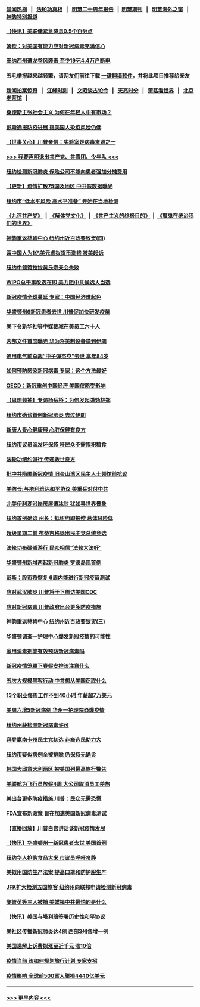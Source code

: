 #### [禁闻热榜](热点新闻.md?=0)  &nbsp;&nbsp;|&nbsp;&nbsp; [法轮功真相](https://github.com/gfw-breaker/truth/blob/master/README.md?=0) &nbsp;&nbsp;|&nbsp;&nbsp; [明慧二十周年报告](https://github.com/gfw-breaker/mh-reports/blob/master/README.md?=0) &nbsp;&nbsp;|&nbsp;&nbsp;[明慧期刊](https://github.com/gfw-breaker/mh-qikan) &nbsp;&nbsp;|&nbsp;&nbsp; [明慧海外之窗](https://github.com/gfw-breaker/mh-news/blob/master/README.md?=0) &nbsp;&nbsp;|&nbsp;&nbsp; [神韵特别报道](https://github.com/gfw-breaker/mh-news/blob/master/shenyun.md?=0)
#### [【快讯】美联储紧急降息0.5个百分点](../pages/nsc412/n11912406.md?t=03040131) 
#### [姆钦：对美国有能力应对新冠病毒充满信心](../pages/nsc412/n11912446.md?t=03040131) 
#### [田纳西州遭龙卷风袭击 至少19死4.4万户断电](../pages/nsc412/n11912066.md?t=03040131) 
#### 五毛举报越来越频繁，请网友们前往下载 [一键翻墙软件](https://github.com/gfw-breaker/ssr-accounts)，并将此项目推荐给亲友
#### [新闻拍案惊奇](https://github.com/gfw-breaker/banned-news/blob/master/pages/link4.md) &nbsp;&nbsp;|&nbsp;&nbsp; [江峰时刻](https://github.com/gfw-breaker/banned-news/blob/master/pages/link4.md) &nbsp;&nbsp;|&nbsp;&nbsp; [文昭谈古论今](https://github.com/gfw-breaker/banned-news/blob/master/pages/link4.md) &nbsp;&nbsp;|&nbsp;&nbsp; [天亮时分](https://github.com/gfw-breaker/banned-news/blob/master/pages/link4.md) &nbsp;&nbsp;|&nbsp;&nbsp; [萧茗看世界](https://github.com/gfw-breaker/banned-news/blob/master/pages/link4.md) &nbsp;&nbsp;|&nbsp;&nbsp; [北京老茶馆](https://github.com/gfw-breaker/banned-news/blob/master/pages/link4.md) &nbsp;&nbsp;|&nbsp;&nbsp; 
#### [桑德斯主张社会主义 为何在年轻人中有市场？](../pages/nsc412/n11911086.md?t=03040131) 
#### [彭斯通报防疫进展 指美国人染疫风险仍低](../pages/nsc412/n11910872.md?t=03040131) 
#### [【世事关心】川普亲信：实验室是病毒来源之一](../pages/nsc412/n11910876.md?t=03040131) 
#### [>>> 我要声明退出共产党、共青团、少年队 <<<](https://github.com/begood0513/goodnews/blob/master/quit/letter.md) 
#### [纽约检测新冠肺炎  保险公司不能向患者强加分摊费用](../pages/nsc412/n11911167.md?t=03040131) 
#### [【更新】疫情扩散75国及地区 中共假数据曝光](../pages/nsc412/n11890652.md?t=03040131) 
#### [纽约市“低水平风险 高水平准备” 开始在当地检测](../pages/nsc412/n11911154.md?t=03040131) 
#### [《九评共产党》](https://github.com/begood0513/9ping.md/blob/master/README.md) &nbsp;|&nbsp; [《解体党文化》](../../../../jtdwh.md/blob/master/README.md)  &nbsp;|&nbsp; [《共产主义的终极目的》](../../../../gczydzjmd.md/blob/master/README.md) &nbsp;|&nbsp; [《魔鬼在统治我们的世界》](../../../../mgztzwmdsj.md/blob/master/README.md) 
#### [神韵重返林肯中心 纽约州近百政要致贺(四)](../pages/nsc412/n11908757.md?t=03040131) 
#### [两中国人为1亿美元虚拟货币洗钱 被美起诉](../pages/nsc412/n11910880.md?t=03040131) 
#### [纽约中领馆拉拢黄氏宗亲会失败](../pages/nsc412/n11910480.md?t=03040131) 
#### [WIPO总干事改选在即 美力阻中共候选人当选](../pages/nsc412/n11910464.md?t=03040131) 
#### [新冠疫情全球蔓延 专家：中国经济难起色](../pages/nsc412/n11910439.md?t=03040131) 
#### [华盛顿州6新冠患者去世 川普促加快研发疫苗](../pages/nsc412/n11910399.md?t=03040131) 
#### [美下令新华社等中媒裁减在美员工六十人](../pages/nsc412/n11910256.md?t=03040131) 
#### [内部文件首度曝光 华为将美制设备送到伊朗](../pages/nsc412/n11910211.md?t=03040131) 
#### [通用电气前总裁“中子弹杰克”去世 享年84岁](../pages/nsc412/n11910095.md?t=03040131) 
#### [如何预防感染新冠病毒 专家：这个方法最好](../pages/nsc412/n11909928.md?t=03040131) 
#### [OECD：新冠重创中国经济 美国仅略受影响](../pages/nsc412/n11910023.md?t=03040131) 
#### [【思想领袖】专访杨岳桥：为何发起弹劾林郑](../pages/nsc412/n11810919.md?t=03040131) 
#### [纽约市确诊首例新冠肺炎  去过伊朗](../pages/nsc412/n11908737.md?t=03040131) 
#### [新唐人爱心健康展  心脏保健有良方](../pages/nsc412/n11908619.md?t=03040131) 
#### [纽约市议员派发环保袋  吁民众不需囤积粮食](../pages/nsc412/n11908742.md?t=03040131) 
#### [法轮功纽约游行 传递救世良方](../pages/nsc412/n11907831.md?t=03040131) 
#### [批中共隐匿新冠疫情  旧金山湾区民主人士领馆前抗议](../pages/nsc412/n11908761.md?t=03040131) 
#### [美防长:与塔利班达和平协议 美重兵对付中共](../pages/nsc412/n11908366.md?t=03040131) 
#### [北美伊利湖沿岸房屋遭冰封 犹如异世界景象](../pages/nsc412/n11908465.md?t=03040131) 
#### [纽约首例确诊 州长：抵纽约即被控 总体风险低](../pages/nsc412/n11908143.md?t=03040131) 
#### [超级星期二前 布蒂吉格退出民主党总统竞选](../pages/nsc412/n11908156.md?t=03040131) 
#### [法轮功布碌崙游行 民众相信“法轮大法好”](../pages/nsc412/n11907645.md?t=03040131) 
#### [华盛顿州新增两起新冠肺炎 罗德岛现首例](../pages/nsc412/n11907757.md?t=03040131) 
#### [彭斯：股市将恢复 6周内能进行新冠疫苗测试](../pages/nsc412/n11907550.md?t=03040131) 
#### [应对武汉肺炎 川普将于下周访美国CDC](../pages/nsc412/n11907493.md?t=03040131) 
#### [应对新冠病毒 川普政府出台更多防疫措施](../pages/nsc412/n11907354.md?t=03040131) 
#### [神韵重返林肯中心 纽约州近百政要致贺(三)](../pages/nsc412/n11904356.md?t=03040131) 
#### [华盛顿调查一护理中心爆发新冠疫情的可能性](../pages/nsc412/n11907230.md?t=03040131) 
#### [家用消毒剂能有效预防新冠病毒吗](../pages/nsc412/n11905553.md?t=03040131) 
#### [新冠疫情笼罩下春假安排该注意什么](../pages/nsc412/n11906890.md?t=03040131) 
#### [五次大规模黑客行动 中共想从美国窃取什么](../pages/nsc412/n11899124.md?t=03040131) 
#### [13个职业每周工作不到40小时 年薪超7万美元](../pages/nsc412/n11893686.md?t=03040131) 
#### [美周六增5新冠病例 华州一护理院恐爆疫情](../pages/nsc412/n11905823.md?t=03040131) 
#### [纽约州获检测新冠病毒许可](../pages/nsc412/n11906069.md?t=03040131) 
#### [拜登赢南卡州民主党初选 非裔选民助力大](../pages/nsc412/n11905930.md?t=03040131) 
#### [纽约市疑似病例全被排除 仍保持无确诊](../pages/nsc412/n11906039.md?t=03040131) 
#### [韩国大邱意大利两区 被美国列最高旅行警告](../pages/nsc412/n11905944.md?t=03040131) 
#### [美联航为飞行员放假4周 大公司取消员工差旅](../pages/nsc412/n11905894.md?t=03040131) 
#### [美出台更多防疫措施 川普：民众无需恐慌](../pages/nsc412/n11905747.md?t=03040131) 
#### [FDA宣布新政策 旨在加速美国新冠病毒测试](../pages/nsc412/n11905693.md?t=03040131) 
#### [【直播回放】川普白宫讲话谈新冠疫情发展](../pages/nsc412/n11905588.md?t=03040131) 
#### [【快讯】华盛顿州一新冠患者去世 美国首例](../pages/nsc412/n11905571.md?t=03040131) 
#### [纽约华人抢购食品大米 市议员呼吁冷静](../pages/nsc412/n11904453.md?t=03040131) 
#### [美拟用国防生产法案 提高口罩和防护服生产](../pages/nsc412/n11905517.md?t=03040131) 
#### [JFK扩大检测五国旅客 纽约州向联邦申请检测新冠病毒](../pages/nsc412/n11905491.md?t=03040131) 
#### [黎智英等三人被捕 美媒揭中共最怕的是什么](../pages/nsc412/n11905316.md?t=03040131) 
#### [【快讯】美国与塔利班签署历史性和平协议](../pages/nsc412/n11905172.md?t=03040131) 
#### [美社区传播新冠肺炎达4例 西部3州各增一例](../pages/nsc412/n11904070.md?t=03040131) 
#### [美国递解上诉费拟涨至近千元  涨10倍](../pages/nsc412/n11904466.md?t=03040131) 
#### [疫情当前 该如何规划旅行计划 专家支招](../pages/nsc412/n11903865.md?t=03040131) 
#### [疫情影响 全球前500富人骤损4440亿美元](../pages/nsc412/n11904283.md?t=03040131) 

----
#### [ >>> 更早内容 <<< ](../indexes/nsc412-earlier.md)
